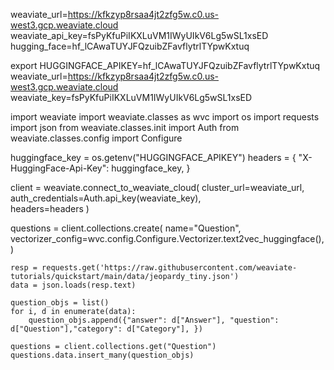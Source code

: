 weaviate_url=https://kfkzyp8rsaa4jt2zfg5w.c0.us-west3.gcp.weaviate.cloud
weaviate_api_key=fsPyKfuPiIKXLuVM1IWyUIkV6Lg5wSL1xsED
hugging_face=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   

export HUGGINGFACE_APIKEY=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
weaviate_url=https://kfkzyp8rsaa4jt2zfg5w.c0.us-west3.gcp.weaviate.cloud
weaviate_key=fsPyKfuPiIKXLuVM1IWyUIkV6Lg5wSL1xsED



import weaviate
import weaviate.classes as wvc
import os
import requests
import json
from weaviate.classes.init import Auth
from weaviate.classes.config import Configure


huggingface_key = os.getenv("HUGGINGFACE_APIKEY")
headers = {
    "X-HuggingFace-Api-Key": huggingface_key,
}

client = weaviate.connect_to_weaviate_cloud(
    cluster_url=weaviate_url,                       
    auth_credentials=Auth.api_key(weaviate_key),      
    headers=headers
)


questions = client.collections.create(
        name="Question",
        vectorizer_config=wvc.config.Configure.Vectorizer.text2vec_huggingface(), 
    )

    resp = requests.get('https://raw.githubusercontent.com/weaviate-tutorials/quickstart/main/data/jeopardy_tiny.json')
    data = json.loads(resp.text)  

    question_objs = list()
    for i, d in enumerate(data):
        question_objs.append({"answer": d["Answer"], "question": d["Question"],"category": d["Category"], })

    questions = client.collections.get("Question")
    questions.data.insert_many(question_objs)

    







